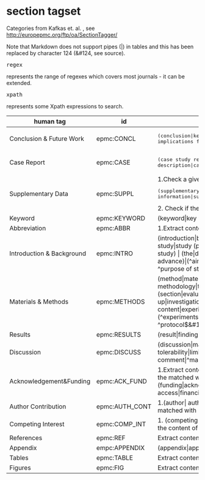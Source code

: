# section tagset

Categories from Kafkas et. al. , see http://europepmc.org/ftp/oa/SectionTagger/ 

Note that Markdown does not support pipes (|) in tables and this has been replaced by character 124 (&#124, see source). <pre>regex</pre> represents the range of regexes which covers most journals - it can be extended. <pre>xpath</pre> represents some Xpath expressions to search.

| human tag | id | comments  | regex | xpath |
| --------- | -- | --------- | ----- | ----- |
| Conclusion & Future Work | epmc:CONCL |	<pre>(conclusion&#124;key message&#124;future&#124;summary&#124;recommendation&#124; implications for clinical practice&#124;concluding remark)</pre> |
| Case Report	| epmc:CASE | <pre>(case study report&#124;case report&#124;case presentation&#124;case description&#124;case summary&#124;case history&#124; (\d)+\. case&#124;^ case (\d)+$&#124;^case$&#124;^cases$)</pre> |
| Supplementary Data	| epmc:SUPPL | 1.Check a given title for <pre>(supplementary&#124;supporting information&#124;supplemental&#124;web extra material)</pre> 2. Check if the content of the <footnote> matches with (supplementary) |
| Keyword	| epmc:KEYWORD |(keyword&#124;key word&#124;key term&#124;index&#124;ocis code&#124;mesh&#124;accession&#124;search term)	|
| Abbreviation	| epmc:ABBR | 1.Extract content of the <glossary> element from a given xml document 2.(abbreviation&#124;glossary) |
| Introduction & Background	| epmc:INTRO |(introduction&#124;background&#124;related literature&#124;literature review&#124; objective&#124; purpose of this study&#124;study (purpose&#124;aim&#124;aims))&#124; (\d)+. (purpose&#124;aims&#124;aim)&#124;(aims&#124;aim&#124;purpose) of the study) &#124; (the&#124;drug&#124;systematic&#124;book) review&#124;review of literature&#124;related work&#124; recent advance)&#124;(^aim$&#124;^aims$&#124;^purpose$&#124;^purposes$&#124;^purpose/aim$&#124; ^purpose of study$&#124;^review$&#124;^reviews$&#124;^minireview$) |
| Materials & Methods	| epmc:METHODS | (method&#124;material&#124;experimental procedure&#124;implementation&#124; methodology&#124;treatment&#124;statistical analysis&#124;(\d)+. Experimental&#124; experimental (section&#124;evaluation&#124;design&#124;approach&#124;protocol&#124;setting&#124;set up&#124;investigation&#124;detail&#124;part&#124;pespective&#124;tool)&#124;study protocol&#124; construction and content&#124;experiment (\d)+&#124;analysis&#124;utility&#124;design&#124; (\d)+\. Theory&#124;theory and&#124;theory of)&#124; (^experiments$&#124;^experimental$&#124;^the study$&#124;^(\d)+. the study$&#124; ^protocol$&#124;^protocols$&#124;^theory$) AND NOT (supplement) |
| Results	| epmc:RESULTS | (result&#124;finding&#124;diagnosis) |
| Discussion	| epmc:DISCUSS | (discussion&#124;management of&#124;(\d)+. management&#124;safety and tolerability&#124;limitations&#124;perspective&#124;commentary&#124;(\d)+. comment&#124;^management$&#124;^comment$&#124;^comments$) |
| Acknowledgement&Funding	| epmc:ACK_FUND | 1.Extract content of the <ack> element from a given xml document 2.Check if the content of the <footnote>  matched with (financial disclosure&#124;support&#124;fund&#124;grant&#124;thank) 3.(funding&#124;acknowledgment&#124;acknowledgement&#124;acknowledgement&#124;acknowlegement&#124;open access&#124;financial support&#124;grant&#124;author note) |
| Author Contribution | epmc:AUTH_CONT |	1.(author&#124; authors'&#124; author's) contribution 2.Check if the content of the <footnote> element matched with (fn-type=”con”) |
| Competing Interest	| epmc:COMP_INT| 1. (competing interest&#124;(conflict&#124;conflicts) of interest&#124;disclosure&#124;declaration) 2. Check if the content of the <footnote> element matched with (fn-type=”conflict”) | 
| References	| epmc:REF  | Extract content of the <ref-list> element from a given xml document |
| Appendix	| empc:APPENDIX | (appendix&#124;appendices) |
| Tables	| epmc:TABLE| Extract content of all <table-wrap> elements from a given xml document |
| Figures	| epmc:FIG  | Extract content of all <fig> elements from a given xml document |




